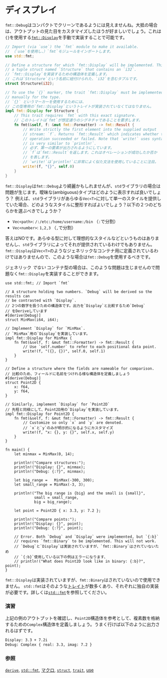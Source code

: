 <!--
# Display
-->
# ディスプレイ

<!--
`fmt::Debug` hardly looks compact and clean, so it is often advantageous to
customize the output appearance. This is done by manually implementing
[`fmt::Display`][fmt], which uses the `{}` print marker. Implementing it
looks like this:
-->
`fmt::Debug`はコンパクトでクリーンであるようには見えませんね。大抵の場合は、アウトプットの見た目をカスタマイズしたほうが好ましいでしょう。これは`{}`を使用する[`fmt::Display`][fmt]を手動で実装することで可能です。

```rust
// Import (via `use`) the `fmt` module to make it available.
// （`use`を使用し、）`fmt`モジュールをインポートします。
use std::fmt;

// Define a structure for which `fmt::Display` will be implemented. This is
// a tuple struct named `Structure` that contains an `i32`.
// `fmt::Display`を実装するための構造体を定義します。
// これは`Structure`という名前に紐付けられた、`i32`を含むタプルです。
struct Structure(i32);

// To use the `{}` marker, the trait `fmt::Display` must be implemented
// manually for the type.
// `{}` というマーカーを使用するためには、
// この型専用の`fmt::Display`というトレイトが実装されていなくてはなりません。
impl fmt::Display for Structure {
    // This trait requires `fmt` with this exact signature.
    // このトレイトは`fmt`が想定通りのシグネチャであることを要求します。
    fn fmt(&self, f: &mut fmt::Formatter) -> fmt::Result {
        // Write strictly the first element into the supplied output
        // stream: `f`. Returns `fmt::Result` which indicates whether the
        // operation succeeded or failed. Note that `write!` uses syntax which
        // is very similar to `println!`.
        // 必ず、第一の要素が出力されるようにしています。
        // `f`は`fmt::Result`を返します。これはオペレーションが成功したか否か
        // を表します。
        // `write!`は`println!`に非常によく似た文法を使用していることに注目。
        write!(f, "{}", self.0)
    }
}
```

<!--
`fmt::Display` may be cleaner than `fmt::Debug` but this presents
a problem for the `std` library. How should ambiguous types be displayed?
For example, if the `std` library implemented a single style for all
`Vec<T>`, what style should it be? Would it be either of these two?
-->
`fmt::Display`は`fmt::Debug`より綺麗かもしれませんが、`std`ライブラリの場合は問題が生じます。曖昧な(ambiguous)タイプはどのように表示すれば良いでしょう？
例えば、`std`ライブラリがあらゆる`Vec<T>`に対して単一のスタイルを提供していた場合、どのようなスタイルに整形すればよいでしょう？以下の２つのどちらかを選ぶべきでしょうか？

<!--
* `Vec<path>`: `/:/etc:/home/username:/bin` (split on `:`)
* `Vec<number>`: `1,2,3` (split on `,`)
-->
* `Vec<path>`: `/:/etc:/home/username:/bin` （`:`で分割）
* `Vec<number>`: `1,2,3` （`,`で分割）

<!--
No, because there is no ideal style for all types and the `std` library
doesn't presume to dictate one. `fmt::Display` is not implemented for `Vec<T>`
or for any other generic containers. `fmt::Debug` must then be used for these
generic cases.
-->
答えはNOです。あらゆる型に対して理想的なスタイルなどというものはありませんし、`std`ライブラリによってそれが提供されているわけでもありません。`fmt::Display`は`Vec<T>`のようなジェネリックなコンテナ用に定義されているわけではありませんので、このような場合は`fmt::Debug`を使用するべきです。

<!--
This is not a problem though because for any new *container* type which is
*not* generic,`fmt::Display` can be implemented.
-->
ジェネリック *でない* コンテナ型の場合は、このような問題は生じませんので問題なく`fmt::Display`を実装することができます。

```rust,editable
use std::fmt; // Import `fmt`

// A structure holding two numbers. `Debug` will be derived so the results can
// be contrasted with `Display`.
// 2つの数字を扱うための構造体です。出力を`Display`と比較するため`Debug`
// をDeriveしています
#[derive(Debug)]
struct MinMax(i64, i64);

// Implement `Display` for `MinMax`.
// `MinMax`用の`Display`を実装しています。
impl fmt::Display for MinMax {
    fn fmt(&self, f: &mut fmt::Formatter) -> fmt::Result {
        // Use `self.number` to refer to each positional data point.
        write!(f, "({}, {})", self.0, self.1)
    }
}

// Define a structure where the fields are nameable for comparison.
// 比較のため、フィールドに名前をつけれる様な構造体を定義しましょう
#[derive(Debug)]
struct Point2D {
    x: f64,
    y: f64,
}

// Similarly, implement `Display` for `Point2D`
// 先程と同様にして、Point2D用の`Display`を実装しています。
impl fmt::Display for Point2D {
    fn fmt(&self, f: &mut fmt::Formatter) -> fmt::Result {
        // Customize so only `x` and `y` are denoted.
        // `x`と`y`のみが明示的になるようにカスタマイズ
        write!(f, "x: {}, y: {}", self.x, self.y)
    }
}

fn main() {
    let minmax = MinMax(0, 14);

    println!("Compare structures:");
    println!("Display: {}", minmax);
    println!("Debug: {:?}", minmax);

    let big_range =   MinMax(-300, 300);
    let small_range = MinMax(-3, 3);

    println!("The big range is {big} and the small is {small}",
             small = small_range,
             big = big_range);

    let point = Point2D { x: 3.3, y: 7.2 };

    println!("Compare points:");
    println!("Display: {}", point);
    println!("Debug: {:?}", point);

    // Error. Both `Debug` and `Display` were implemented, but `{:b}`
    // requires `fmt::Binary` to be implemented. This will not work.
    // `Debug`と`Display`は実装されていますが、`fmt::Binary`はされていないため
    // `{:b}`使用している以下の例はエラーになります、
    // println!("What does Point2D look like in binary: {:b}?", point);
}
```

<!--
So, `fmt::Display` has been implemented but `fmt::Binary` has not, and
therefore cannot be used. `std::fmt` has many such [`traits`][traits] and
each requires its own implementation. This is detailed further in
[`std::fmt`][fmt].
-->
`fmt::Display`は実装されていますが、`fmt::Binary`はされていないので使用できません。
`std::fmt`はそのような[トレイト][traits]が数多くあり、それぞれに独自の実装が必要です。詳しくは[`std::fmt`][fmt]を参照してください。

<!--
### Activity
-->
### 演習

<!--
After checking the output of the above example, use the `Point2D` struct as a
guide to add a `Complex` struct to the example. When printed in the same
way, the output should be:
-->
上記の例のアウトプットを確認し、`Point2D`構造体を参考として、複素数を格納するための`Complex`構造体を定義しましょう。うまく行けば以下のように出力されるはずです。

```txt
Display: 3.3 + 7.2i
Debug: Complex { real: 3.3, imag: 7.2 }
```

<!--
### See also:
-->
### 参照

<!--
[`derive`][derive], [`std::fmt`][fmt], [`macros`][macros], [`struct`][structs],
[`trait`][traits], and [`use`][use]
-->
[`derive`][derive], [`std::fmt`][fmt], [マクロ][macros], [`struct`][structs],
[`trait`][traits], [use][use]

[derive]: ../../trait/derive.md
[fmt]: https://doc.rust-lang.org/std/fmt/
[macros]: ../../macros.md
[structs]: ../../custom_types/structs.md
[traits]: https://doc.rust-lang.org/std/fmt/#formatting-traits
[use]: ../../mod/use.md
